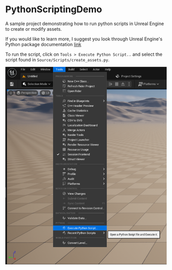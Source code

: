 # PythonScriptingDemo
A sample project demonstrating how to run python scripts in Unreal Engine to create or modify assets.

If you would like to learn more, I suggest you look through Unreal Engine's Python package documentation [link](https://docs.unrealengine.com/4.27/en-US/PythonAPI/class/EditorAssetLibrary.html)

To run the script, click on `Tools > Execute Python Script..` and select the script found in `Source/Scripts/create_assets.py`. 

<p align="center">
  <img src="Images/Screenshot.png"/>
</p>





